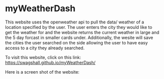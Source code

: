 # myWeatherDash
This website uses the openweather api to pull the data/ weather of a location specified by the user. The user enters the city they would like to get the weather for and the website returns the current weather in large and the 5 day forcast in smaller cards under. Additionally, the wesite will save the cities the user searched on the side allowing the user to have easy access to a city they already searched. 

To visit this website, click on this link: https://swagshall.github.io/myWeatherDash/

Here is a screen shot of the website: